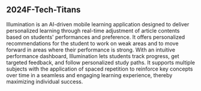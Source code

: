 ## 2024F-Tech-Titans
Illumination is an AI-driven mobile learning application designed to deliver personalized learning through real-time adjustment of article contents based on students' performances and preference. It offers personalized recommendations for the student to work on weak areas and to move forward in areas where their performance is strong. With an intuitive performance dashboard, Illumination lets students track progress, get targeted feedback, and follow personalized study paths. It supports multiple subjects with the application of spaced repetition to reinforce key concepts over time in a seamless and engaging learning experience, thereby maximizing individual success.
